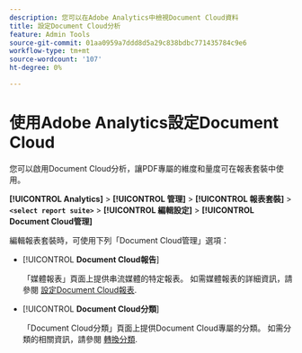 ```yaml
---
description: 您可以在Adobe Analytics中檢視Document Cloud資料
title: 設定Document Cloud分析
feature: Admin Tools
source-git-commit: 01aa0959a7ddd8d5a29c838bdbc771435784c9e6
workflow-type: tm+mt
source-wordcount: '107'
ht-degree: 0%

---
```



# 使用Adobe Analytics設定Document Cloud

您可以啟用Document Cloud分析，讓PDF專屬的維度和量度可在報表套裝中使用。

**[!UICONTROL Analytics]** > **[!UICONTROL 管理]** > **[!UICONTROL 報表套裝]** > **`<select report suite>`** > **[!UICONTROL 編輯設定]** > **[!UICONTROL Document Cloud管理]**

編輯報表套裝時，可使用下列「Document Cloud管理」選項：

* [!UICONTROL **Document Cloud報告**]

   「媒體報表」頁面上提供串流媒體的特定報表。 如需媒體報表的詳細資訊，請參閱 [設定Document Cloud報表](/help/admin/admin/c-manage-report-suites/c-edit-report-suites/document-cloud-config.md).

* [!UICONTROL **Document Cloud分類**]

   「Document Cloud分類」頁面上提供Document Cloud專屬的分類。 如需分類的相關資訊，請參閱 [轉換分類](/help/admin/admin/c-manage-report-suites/c-edit-report-suites/conversion-var-admin/conversion-classifications.md).